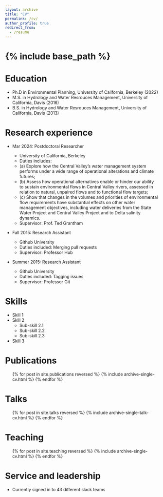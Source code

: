 ```yaml
---
layout: archive
title: "CV"
permalink: /cv/
author_profile: true
redirect_from:
  - /resume
---
```


# {% include base_path %}

Education
======
* Ph.D in Environmental Planning, University of California, Berkeley (2022)
* M.S. in Hydrology and Water Resrouces Management, University of California, Davis (2016)
* B.S. in Hydrology and Water Resrouces Management, University of California, Davis (2013)  

Research experience
======
* Mar 2024: Postdoctoral Researcher
  * University of California, Berkeley
  * Duties includes:
  * (a) Explore how the Central Valley’s water management system performs under a wide range of operational alterations and climate futures;
  * (b) Assess how operational alternatives enable or hinder our ability to sustain environmental flows in Central Valley rivers, assessed in relation to natural, unpaired flows and to functional flow targets;
  * (c) Show that changes in the volumes and priorities of environmental flow requirements have substantial effects on other water management objectives, including water deliveries from the State Water Project and Central Valley Project and to Delta salinity dynamics.  
  * Supervisor: Prof. Ted Grantham

* Fall 2015: Research Assistant
  * Github University
  * Duties included: Merging pull requests
  * Supervisor: Professor Hub

* Summer 2015: Research Assistant
  * Github University
  * Duties included: Tagging issues
  * Supervisor: Professor Git
  
Skills
======
* Skill 1
* Skill 2
  * Sub-skill 2.1
  * Sub-skill 2.2
  * Sub-skill 2.3
* Skill 3

Publications
======
  <ul>{% for post in site.publications reversed %}
    {% include archive-single-cv.html %}
  {% endfor %}</ul>
  
Talks
======
  <ul>{% for post in site.talks reversed %}
    {% include archive-single-talk-cv.html  %}
  {% endfor %}</ul>
  
Teaching
======
  <ul>{% for post in site.teaching reversed %}
    {% include archive-single-cv.html %}
  {% endfor %}</ul>
  
Service and leadership
======
* Currently signed in to 43 different slack teams
